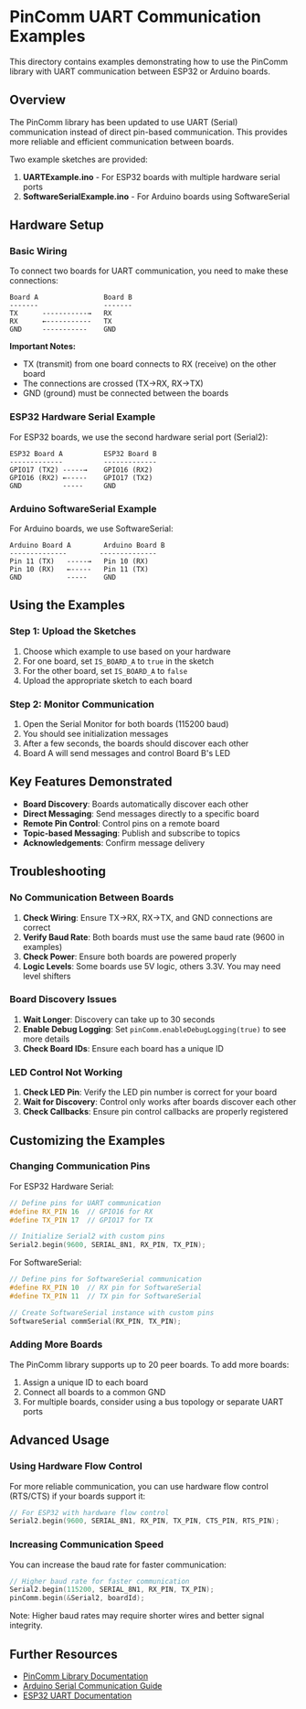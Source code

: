 # PinComm UART Communication Examples

This directory contains examples demonstrating how to use the PinComm library with UART communication between ESP32 or Arduino boards.

## Overview

The PinComm library has been updated to use UART (Serial) communication instead of direct pin-based communication. This provides more reliable and efficient communication between boards.

Two example sketches are provided:

1. **UARTExample.ino** - For ESP32 boards with multiple hardware serial ports
2. **SoftwareSerialExample.ino** - For Arduino boards using SoftwareSerial

## Hardware Setup

### Basic Wiring

To connect two boards for UART communication, you need to make these connections:

```
Board A                Board B
-------                -------
TX      -----------→   RX
RX      ←-----------   TX
GND     -----------    GND
```

**Important Notes:**

- TX (transmit) from one board connects to RX (receive) on the other board
- The connections are crossed (TX→RX, RX→TX)
- GND (ground) must be connected between the boards

### ESP32 Hardware Serial Example

For ESP32 boards, we use the second hardware serial port (Serial2):

```
ESP32 Board A          ESP32 Board B
-------------          -------------
GPIO17 (TX2) -----→    GPIO16 (RX2)
GPIO16 (RX2) ←-----    GPIO17 (TX2)
GND          -----     GND
```

### Arduino SoftwareSerial Example

For Arduino boards, we use SoftwareSerial:

```
Arduino Board A        Arduino Board B
--------------        --------------
Pin 11 (TX)   -----→   Pin 10 (RX)
Pin 10 (RX)   ←-----   Pin 11 (TX)
GND           -----    GND
```

## Using the Examples

### Step 1: Upload the Sketches

1. Choose which example to use based on your hardware
2. For one board, set `IS_BOARD_A` to `true` in the sketch
3. For the other board, set `IS_BOARD_A` to `false`
4. Upload the appropriate sketch to each board

### Step 2: Monitor Communication

1. Open the Serial Monitor for both boards (115200 baud)
2. You should see initialization messages
3. After a few seconds, the boards should discover each other
4. Board A will send messages and control Board B's LED

## Key Features Demonstrated

- **Board Discovery**: Boards automatically discover each other
- **Direct Messaging**: Send messages directly to a specific board
- **Remote Pin Control**: Control pins on a remote board
- **Topic-based Messaging**: Publish and subscribe to topics
- **Acknowledgements**: Confirm message delivery

## Troubleshooting

### No Communication Between Boards

1. **Check Wiring**: Ensure TX→RX, RX→TX, and GND connections are correct
2. **Verify Baud Rate**: Both boards must use the same baud rate (9600 in examples)
3. **Check Power**: Ensure both boards are powered properly
4. **Logic Levels**: Some boards use 5V logic, others 3.3V. You may need level shifters

### Board Discovery Issues

1. **Wait Longer**: Discovery can take up to 30 seconds
2. **Enable Debug Logging**: Set `pinComm.enableDebugLogging(true)` to see more details
3. **Check Board IDs**: Ensure each board has a unique ID

### LED Control Not Working

1. **Check LED Pin**: Verify the LED pin number is correct for your board
2. **Wait for Discovery**: Control only works after boards discover each other
3. **Check Callbacks**: Ensure pin control callbacks are properly registered

## Customizing the Examples

### Changing Communication Pins

For ESP32 Hardware Serial:

```cpp
// Define pins for UART communication
#define RX_PIN 16  // GPIO16 for RX
#define TX_PIN 17  // GPIO17 for TX

// Initialize Serial2 with custom pins
Serial2.begin(9600, SERIAL_8N1, RX_PIN, TX_PIN);
```

For SoftwareSerial:

```cpp
// Define pins for SoftwareSerial communication
#define RX_PIN 10  // RX pin for SoftwareSerial
#define TX_PIN 11  // TX pin for SoftwareSerial

// Create SoftwareSerial instance with custom pins
SoftwareSerial commSerial(RX_PIN, TX_PIN);
```

### Adding More Boards

The PinComm library supports up to 20 peer boards. To add more boards:

1. Assign a unique ID to each board
2. Connect all boards to a common GND
3. For multiple boards, consider using a bus topology or separate UART ports

## Advanced Usage

### Using Hardware Flow Control

For more reliable communication, you can use hardware flow control (RTS/CTS) if your boards support it:

```cpp
// For ESP32 with hardware flow control
Serial2.begin(9600, SERIAL_8N1, RX_PIN, TX_PIN, CTS_PIN, RTS_PIN);
```

### Increasing Communication Speed

You can increase the baud rate for faster communication:

```cpp
// Higher baud rate for faster communication
Serial2.begin(115200, SERIAL_8N1, RX_PIN, TX_PIN);
pinComm.begin(&Serial2, boardId);
```

Note: Higher baud rates may require shorter wires and better signal integrity.

## Further Resources

- [PinComm Library Documentation](../../README.md)
- [Arduino Serial Communication Guide](https://www.arduino.cc/reference/en/language/functions/communication/serial/)
- [ESP32 UART Documentation](https://docs.espressif.com/projects/esp-idf/en/latest/esp32/api-reference/peripherals/uart.html)
